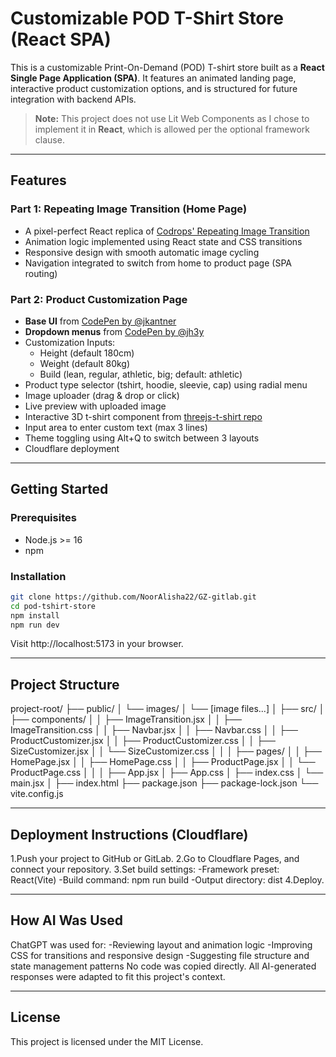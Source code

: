 # Customizable POD T-Shirt Store (React SPA)

This is a customizable Print-On-Demand (POD) T-shirt store built as a **React Single Page Application (SPA)**. It features an animated landing page, interactive product customization options, and is structured for future integration with backend APIs.

> **Note:** This project does not use Lit Web Components as I chose to implement it in **React**, which is allowed per the optional framework clause.

---

## Features

###  Part 1: Repeating Image Transition (Home Page)

- A pixel-perfect React replica of [Codrops' Repeating Image Transition](https://tympanus.net/Development/RepeatingImageTransition/)
- Animation logic implemented using React state and CSS transitions
- Responsive design with smooth automatic image cycling
- Navigation integrated to switch from home to product page (SPA routing)

###  Part 2: Product Customization Page

- **Base UI** from [CodePen by @jkantner](https://codepen.io/jkantner/full/OPJrMbp)
- **Dropdown menus** from [CodePen by @jh3y](https://codepen.io/jh3y/pen/QWPGwOr)
- Customization Inputs:
  - Height (default 180cm)
  - Weight (default 80kg)
  - Build (lean, regular, athletic, big; default: athletic)
- Product type selector (tshirt, hoodie, sleevie, cap) using radial menu
- Image uploader (drag & drop or click)
- Live preview with uploaded image
- Interactive 3D t-shirt component from [threejs-t-shirt repo](https://github.com/Starklord17/threejs-t-shirt)
- Input area to enter custom text (max 3 lines)
- Theme toggling using Alt+Q to switch between 3 layouts
- Cloudflare deployment

---

## Getting Started

### Prerequisites

- Node.js >= 16
- npm 

### Installation

```bash
git clone https://github.com/NoorAlisha22/GZ-gitlab.git
cd pod-tshirt-store
npm install
npm run dev
```
Visit http://localhost:5173 in your browser.

---

## Project Structure
  project-root/
  ├── public/
  │   └── images/
  │       └── [image files...]
  │
  ├── src/
  │   ├── components/
  │   │   ├── ImageTransition.jsx
  │   │   ├── ImageTransition.css
  │   │   ├── Navbar.jsx
  │   │   ├── Navbar.css
  │   │   ├── ProductCustomizer.jsx
  │   │   ├── ProductCustomizer.css
  │   │   ├── SizeCustomizer.jsx
  │   │   └── SizeCustomizer.css
  │   │
  │   ├── pages/
  │   │   ├── HomePage.jsx
  │   │   ├── HomePage.css
  │   │   ├── ProductPage.jsx
  │   │   └── ProductPage.css
  │   │
  │   ├── App.jsx
  │   ├── App.css
  │   ├── index.css
  │   └── main.jsx
  │
  ├── index.html
  ├── package.json
  ├── package-lock.json
  └── vite.config.js

---

## Deployment Instructions (Cloudflare)

1.Push your project to GitHub or GitLab.
2.Go to Cloudflare Pages, and connect your repository.
3.Set build settings:
   -Framework preset: React(Vite)
   -Build command: npm run build
   -Output directory: dist
4.Deploy.

---

## How AI Was Used

ChatGPT was used for:
  -Reviewing layout and animation logic
  -Improving CSS for transitions and responsive design
  -Suggesting file structure and state management patterns
No code was copied directly. All AI-generated responses were adapted to fit this project's context.

---

## License

 This project is licensed under the MIT License.
